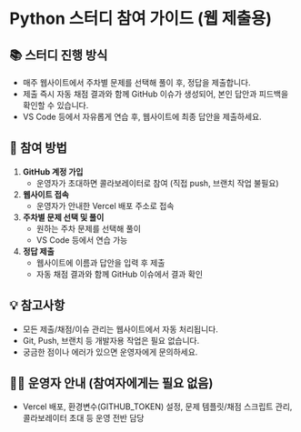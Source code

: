 # Python 스터디 참여 가이드 (웹 제출용)

## 📚 스터디 진행 방식
- 매주 웹사이트에서 주차별 문제를 선택해 풀이 후, 정답을 제출합니다.
- 제출 즉시 자동 채점 결과와 함께 GitHub 이슈가 생성되어, 본인 답안과 피드백을 확인할 수 있습니다.
- VS Code 등에서 자유롭게 연습 후, 웹사이트에 최종 답안을 제출하세요.

## 📝 참여 방법
1. **GitHub 계정 가입**  
   - 운영자가 초대하면 콜라보레이터로 참여 (직접 push, 브랜치 작업 불필요)
2. **웹사이트 접속**  
   - 운영자가 안내한 Vercel 배포 주소로 접속
3. **주차별 문제 선택 및 풀이**  
   - 원하는 주차 문제를 선택해 풀이
   - VS Code 등에서 연습 가능
4. **정답 제출**  
   - 웹사이트에 이름과 답안을 입력 후 제출
   - 자동 채점 결과와 함께 GitHub 이슈에서 결과 확인

## 💡 참고사항
- 모든 제출/채점/이슈 관리는 웹사이트에서 자동 처리됩니다.
- Git, Push, 브랜치 등 개발자용 작업은 필요 없습니다.
- 궁금한 점이나 에러가 있으면 운영자에게 문의하세요.

## 👩‍💻 운영자 안내 (참여자에게는 필요 없음)
- Vercel 배포, 환경변수(GITHUB_TOKEN) 설정, 문제 템플릿/채점 스크립트 관리, 콜라보레이터 초대 등 운영 전반 담당
